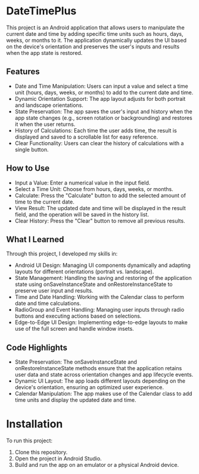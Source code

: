 # DateTimePlus
This project is an Android application that allows users to manipulate the current date and time by adding specific time units such as hours, days, weeks, or months to it. The application dynamically updates the UI based on the device's orientation and preserves the user's inputs and results when the app state is restored.

## Features
- Date and Time Manipulation: Users can input a value and select a time unit (hours, days, weeks, or months) to add to the current date and time.
- Dynamic Orientation Support: The app layout adjusts for both portrait and landscape orientations.
- State Preservation: The app saves the user's input and history when the app state changes (e.g., screen rotation or backgrounding) and restores it when the user returns.
- History of Calculations: Each time the user adds time, the result is displayed and saved to a scrollable list for easy reference.
- Clear Functionality: Users can clear the history of calculations with a single button.
  
## How to Use
- Input a Value: Enter a numerical value in the input field.
- Select a Time Unit: Choose from hours, days, weeks, or months.
- Calculate: Press the "Calculate" button to add the selected amount of time to the current date.
- View Result: The updated date and time will be displayed in the result field, and the operation will be saved in the history list.
- Clear History: Press the "Clear" button to remove all previous results.
  
## What I Learned
Through this project, I developed my skills in:

- Android UI Design: Managing UI components dynamically and adapting layouts for different orientations (portrait vs. landscape).
- State Management: Handling the saving and restoring of the application state using onSaveInstanceState and onRestoreInstanceState to preserve user input and results.
- Time and Date Handling: Working with the Calendar class to perform date and time calculations.
- RadioGroup and Event Handling: Managing user inputs through radio buttons and executing actions based on selections.
- Edge-to-Edge UI Design: Implementing edge-to-edge layouts to make use of the full screen and handle window insets.
  
## Code Highlights
- State Preservation: The onSaveInstanceState and onRestoreInstanceState methods ensure that the application retains user data and state across orientation changes and app lifecycle events.
- Dynamic UI Layout: The app loads different layouts depending on the device's orientation, ensuring an optimized user experience.
- Calendar Manipulation: The app makes use of the Calendar class to add time units and display the updated date and time.

# Installation
To run this project:
1. Clone this repository.
2. Open the project in Android Studio.
3. Build and run the app on an emulator or a physical Android device.
